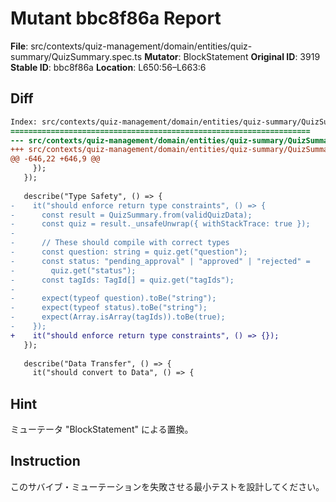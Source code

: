# Mutant bbc8f86a Report

**File**: src/contexts/quiz-management/domain/entities/quiz-summary/QuizSummary.spec.ts
**Mutator**: BlockStatement
**Original ID**: 3919
**Stable ID**: bbc8f86a
**Location**: L650:56–L663:6

## Diff

```diff
Index: src/contexts/quiz-management/domain/entities/quiz-summary/QuizSummary.spec.ts
===================================================================
--- src/contexts/quiz-management/domain/entities/quiz-summary/QuizSummary.spec.ts	original
+++ src/contexts/quiz-management/domain/entities/quiz-summary/QuizSummary.spec.ts	mutated #3919
@@ -646,22 +646,9 @@
     });
   });
 
   describe("Type Safety", () => {
-    it("should enforce return type constraints", () => {
-      const result = QuizSummary.from(validQuizData);
-      const quiz = result._unsafeUnwrap({ withStackTrace: true });
-
-      // These should compile with correct types
-      const question: string = quiz.get("question");
-      const status: "pending_approval" | "approved" | "rejected" =
-        quiz.get("status");
-      const tagIds: TagId[] = quiz.get("tagIds");
-
-      expect(typeof question).toBe("string");
-      expect(typeof status).toBe("string");
-      expect(Array.isArray(tagIds)).toBe(true);
-    });
+    it("should enforce return type constraints", () => {});
   });
 
   describe("Data Transfer", () => {
     it("should convert to Data", () => {
```

## Hint

ミューテータ "BlockStatement" による置換。

## Instruction

このサバイブ・ミューテーションを失敗させる最小テストを設計してください。
